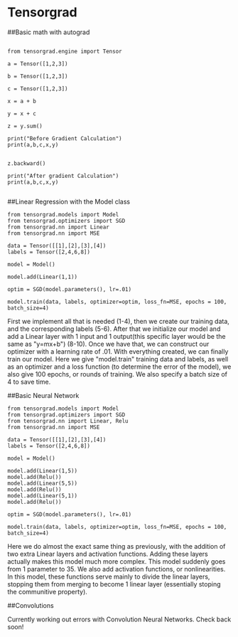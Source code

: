 # Tensorgrad

##Basic math with autograd


``` { .py }

from tensorgrad.engine import Tensor

a = Tensor([1,2,3])

b = Tensor([1,2,3])

c = Tensor([1,2,3])

x = a + b

y = x + c

z = y.sum()

print("Before Gradient Calculation")
print(a,b,c,x,y)


z.backward()

print("After gradient Calculation")
print(a,b,c,x,y)


```


##Linear Regression with the Model class 

``` { .py }
from tensorgrad.models import Model
from tensorgrad.optimizers import SGD
from tensorgrad.nn import Linear
from tensorgrad.nn import MSE

data = Tensor([[1],[2],[3],[4])
labels = Tensor([2,4,6,8])

model = Model()

model.add(Linear(1,1))

optim = SGD(model.parameters(), lr=.01)

model.train(data, labels, optimizer=optim, loss_fn=MSE, epochs = 100, batch_size=4)

```

First we implement all that is needed (1-4), then we create our training data, and the corresponding labels (5-6).
After that we initialize our model and add a Linear layer with 1 input and 1 output(this specific layer would be the same as "y=mx+b") (8-10).
Once we have that, we can construct our optimizer with a learning rate of .01. 
With everything created, we can finally train our model. Here we give "model.train" training data and labels, as well as an optimizer and a loss function (to determine the error of the model), we also give 100 epochs, or rounds of training. We also specify a batch size of 4 to save time.	 


##Basic Neural Network


``` { .py }
from tensorgrad.models import Model
from tensorgrad.optimizers import SGD
from tensorgrad.nn import Linear, Relu
from tensorgrad.nn import MSE

data = Tensor([[1],[2],[3],[4])
labels = Tensor([2,4,6,8])

model = Model()

model.add(Linear(1,5))
model.add(Relu())
model.add(Linear(5,5))
model.add(Relu())
model.add(Linear(5,1))
model.add(Relu())

optim = SGD(model.parameters(), lr=.01)

model.train(data, labels, optimizer=optim, loss_fn=MSE, epochs = 100, batch_size=4)

```
Here we do almost the exact same thing as previously, with the addition of two extra Linear layers and activation functions. Adding these layers actually makes this model much more complex. This model suddenly goes from 1 parameter to 35. We also add activation functions, or nonlinearities. In this model, these functions serve mainly to divide the linear layers, stopping them from merging to become 1 linear layer (essentially stoping the communitive property). 

##Convolutions

Currently working out errors with Convolution Neural Networks. Check back soon!